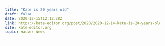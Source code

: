 ```yaml
---
title: "Kate is 20 years old"
draft: false
date: 2020-12-15T12:12:28Z
link: https://kate-editor.org/post/2020/2020-12-14-kate-is-20-years-old/?utm_medium=RSS&utm_source=hune
site: kate-editor.org
topic: Hacker News  

---
```

